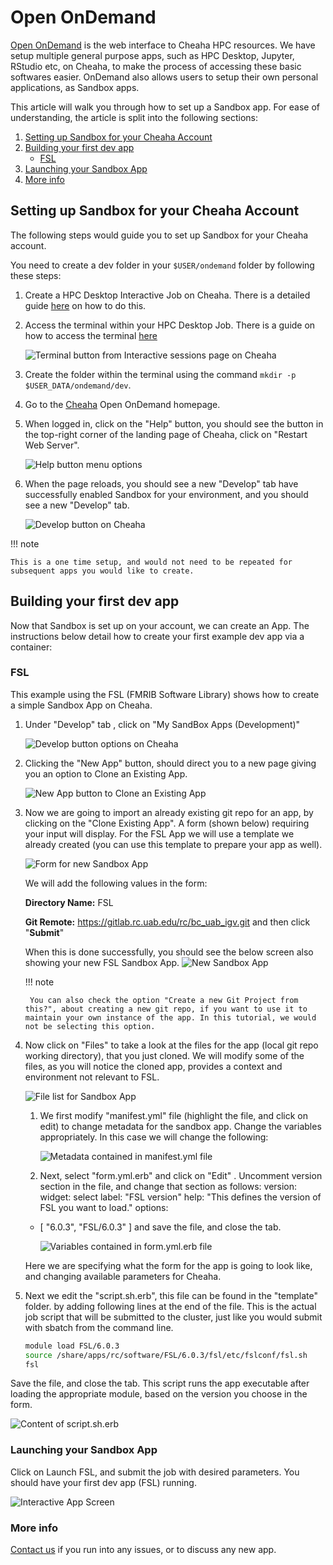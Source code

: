 # Open OnDemand

[Open OnDemand](https://rc.uab.edu) is the web interface to Cheaha HPC resources. We have setup multiple general purpose apps, such as HPC Desktop, Jupyter, RStudio etc, on Cheaha, to make the process of accessing these basic softwares easier. OnDemand also allows users to setup their own personal applications, as Sandbox apps.

This article will walk you through how to set up a Sandbox app. For ease of understanding, the article is split into the following sections:

1. [Setting up Sandbox for your Cheaha Account](#setting-up-sandbox-for-your-cheaha-account)
1. [Building your first dev app](#building-your-first-dev-app)
   - [FSL](#fsl)
1. [Launching your Sandbox App](#launching-your-sandbox-app)
1. [More info](#more-info)

## Setting up Sandbox for your Cheaha Account

The following steps would guide you to set up Sandbox for your Cheaha account.

You need to create a dev folder in your `$USER/ondemand` folder by following these steps:

1. Create a HPC Desktop Interactive Job on Cheaha. There is a detailed guide [here](../cheaha/open_ondemand/ood_layout.md#creating-an-interactive-job) on how to do this.

1. Access the terminal within your HPC Desktop Job. There is a guide on how to access the terminal [here](../cheaha/tutorial/pytorch_tensorflow.md#installing-anaconda-environments-using-the-terminal)

    ![Terminal button from Interactive sessions page on Cheaha](../cheaha/tutorial/images/cheaha_shell_button.png)

1. Create the folder within the terminal using the command `mkdir -p $USER_DATA/ondemand/dev`.

1. Go to the [Cheaha](https://rc.uab.edu) Open OnDemand homepage.

1. When logged in, click on the "Help" button, you should see the button in the top-right corner of the landing page of Cheaha, click on "Restart Web Server".

    ![Help button menu options](images/cheaha_help_button.png)

1. When the page reloads, you should see a new "Develop" tab have successfully enabled Sandbox for your environment, and you should see a new "Develop" tab.

    ![Develop button on Cheaha](images/cheaha_develop_button.png)

<!-- markdownlint-disable MD046 -->
!!! note

    This is a one time setup, and would not need to be repeated for subsequent apps you would like to create.
<!-- markdownlint-enable MD046 -->

## Building your first dev app

Now that Sandbox is set up on your account, we can create an App. The instructions below detail how to create your first example dev app via a container:

### FSL

This example using the FSL (FMRIB Software Library) shows how to create a simple Sandbox App on Cheaha.

1. Under "Develop" tab , click on "My SandBox Apps (Development)"

    ![Develop button options on Cheaha](images/cheaha_develop_sandbox.png)

1. Clicking the "New App" button, should direct you to a new page giving you an option to Clone an Existing App.

    ![New App button to Clone an Existing App](images/sandbox_new_app.png)

1. Now we are going to import an already existing git repo for an app, by clicking on the "Clone Existing App". A form (shown below) requiring your input will display. For the FSL App we will use a template we already created (you can use this template to prepare your app as well).

    ![Form for new Sandbox App](images/sandbox_new_app_form.png)

    We will add the following values in the form:

    **Directory Name:** FSL

    **Git Remote:** <https://gitlab.rc.uab.edu/rc/bc_uab_igv.git> and then click "**Submit**"

    When this is done successfully, you should see the below screen also showing your new FSL Sandbox App.
    ![New Sandbox App](images/new_fsl_sandbox_app.png)

    <!-- markdownlint-disable MD046 -->
    !!! note

        You can also check the option "Create a new Git Project from this?", about creating a new git repo, if you want to use it to maintain your own instance of the app. In this tutorial, we would not be selecting this option.
    <!-- markdownlint-enable MD046 -->

1. Now click on "Files" to take a look at the files for the app (local git repo working directory), that you just cloned. We will modify some of the files, as you will notice the cloned app, provides a context and environment not relevant to FSL.

    ![File list for Sandbox App](images/file_sandbox_app.png)

    1. We first modify "manifest.yml" file (highlight the file, and click on edit) to change metadata for the sandbox app.
       Change the variables appropriately. In this case we will change the following:

        ![Metadata contained in manifest.yml file](images/manifest_yml_sandbox.png)

    1. Next, select "form.yml.erb" and click on "Edit" . Uncomment version section in the file, and change that section as follows:
  version:
    widget: select
    label: "FSL version"
    help: "This defines the version of FSL you want to load."
    options:
      - [ "6.0.3", "FSL/6.0.3" ]
and save the file, and close the tab.

        ![Variables contained in form.yml.erb file](images/sandbox_formYmlErb.png)

    Here we are specifying what the form for the app is going to look like, and changing available parameters for Cheaha.

1. Next we edit the "script.sh.erb", this file can be found in the "template" folder. by adding following lines at the end of the file. This is the actual job script that will be submitted to the cluster, just like you would submit with sbatch from the command line.

    ``` bash
    module load FSL/6.0.3
    source /share/apps/rc/software/FSL/6.0.3/fsl/etc/fslconf/fsl.sh
    fsl
    ```

Save the file, and close the tab. This script runs the app executable after loading the appropriate module, based on the version you choose in the form.

![Content of script.sh.erb](images/sandbox_scriptShErb.png)

### Launching your Sandbox App

Click on Launch FSL, and submit the job with desired parameters. You should have your first dev app (FSL) running.

![Interactive App Screen](images/sandbox_launchFSL.png)

### More info

[Contact us](../index.md#how-to-contact-us) if you run into any issues, or to discuss any new app.
